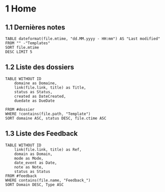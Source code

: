 

# 1	Home



## 1.1	Dernières notes

```dataview
TABLE dateformat(file.mtime, "dd.MM.yyyy - HH:mm") AS "Last modified" 
FROM "" -"Templates"
SORT file.mtime 
DESC LIMIT 5
```


## 1.2	Liste des dossiers

```dataview
TABLE WITHOUT ID
	domaine as Domaine,
	link(file.link, title) as Title,
	status as Status,
	created as DateCreated,
	duedate as DueDate
	
FROM #dossier
WHERE !contains(file.path, "Template") 
SORT domaine ASC, status DESC, file.ctime ASC
```




## 1.3	Liste des Feedback

```dataview
TABLE WITHOUT ID
	link(file.link, title) as Ref,
	domain as Domain,
	mode as Mode,
	date_event as Date,
	note as Note,
	status as Status
FROM #feedback
WHERE contains(file.name, "Feedback_")
SORT Domain DESC, Type ASC
```